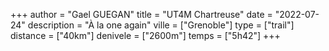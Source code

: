 +++
author = "Gael GUEGAN"
title = "UT4M Chartreuse"
date = "2022-07-24"
description = "À la one again"
ville = ["Grenoble"]
type = ["trail"]
distance = ["40km"]
denivele = ["2600m"]
temps = ["5h42"]
+++
